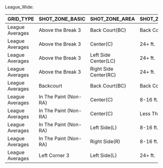 League_Wide:

| GRID_TYPE       | SHOT_ZONE_BASIC       | SHOT_ZONE_AREA        | SHOT_ZONE_RANGE   |   FGA |   FGM |   FG_PCT |
|:----------------|:----------------------|:----------------------|:------------------|------:|------:|---------:|
| League Averages | Above the Break 3     | Back Court(BC)        | Back Court Shot   |    34 |     3 |    0.088 |
| League Averages | Above the Break 3     | Center(C)             | 24+ ft.           | 16718 |  5989 |    0.358 |
| League Averages | Above the Break 3     | Left Side Center(LC)  | 24+ ft.           | 26343 |  9426 |    0.358 |
| League Averages | Above the Break 3     | Right Side Center(RC) | 24+ ft.           | 24458 |  8862 |    0.362 |
| League Averages | Backcourt             | Back Court(BC)        | Back Court Shot   |   477 |    10 |    0.021 |
| League Averages | In The Paint (Non-RA) | Center(C)             | 8-16 ft.          | 13253 |  6041 |    0.456 |
| League Averages | In The Paint (Non-RA) | Center(C)             | Less Than 8 ft.   | 27251 | 11803 |    0.433 |
| League Averages | In The Paint (Non-RA) | Left Side(L)          | 8-16 ft.          |  2415 |  1076 |    0.446 |
| League Averages | In The Paint (Non-RA) | Right Side(R)         | 8-16 ft.          |  2729 |  1179 |    0.432 |
| League Averages | Left Corner 3         | Left Side(L)          | 24+ ft.           | 12210 |  4690 |    0.384 |